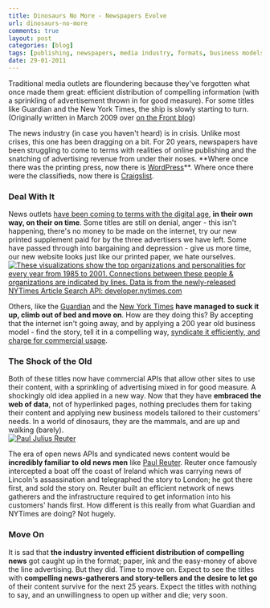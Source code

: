 ```yaml
---
title: Dinosaurs No More - Newspapers Evolve
url: dinosaurs-no-more
comments: true
layout: post
categories: [blog]
tags: [publishing, newspapers, media industry, formats, business models, api]
date: 29-01-2011
---
```

<p class="intro">Traditional media outlets are floundering because they've forgotten what once made them great: efficient distribution of compelling information (with a sprinkling of advertisement thrown in for good measure). For some titles like Guardian and the New York Times, the ship is slowly starting to turn. (Originally written in March 2009 over <a href="http://www.designbyfront.com/workinprogress/article/dinosaurs-no-more" title="on the Front blog">on the Front blog</a>)</p>
The news industry (in case you haven't heard) is in crisis. Unlike most crises, this one has been dragging on a bit. For 20 years, newspapers have been struggling to come to terms with realities of online publishing and the snatching of advertising revenue from under their noses. **Where once there was the printing press, now there is <a href="http://wordpress.com" title="WordPress">WordPress</a>**. Where once there were the classifieds, now there is <a href="http://craigslist.com" title="Craigslist">Craigslist</a>.

### Deal With It

News outlets <a href="http://en.wikipedia.org/wiki/K%C3%BCbler-Ross_model" title="the Kubler-Ross model">have been coming to terms with the digital age</a>, **in their own way, on their on time**. Some titles are still on denial, anger - this isn't happening, there's no money to be made on the internet, try our new printed supplement paid for by the three advertisers we have left. Some have passed through into bargaining and depression - give us more time, our new website looks just like our printed paper, we hate ourselves. <br />
<a href="http://www.flickr.com/photos/blprnt/3289715108/"><img src="http://farm4.static.flickr.com/3410/3289715108_d187348315.jpg" class="photo" title="These visualizations show the top organizations and personalities for every year from 1985 to 2001. Connections between these people &amp; organizations are indicated by lines. Data is from the newly-released NYTimes Article Search API: developer.nytimes.com" alt="These visualizations show the top organizations and personalities for every year from 1985 to 2001. Connections between these people &amp; organizations are indicated by lines. Data is from the newly-released NYTimes Article Search API: developer.nytimes.com"></a>

Others, like the <a href="http://www.guardian.co.uk" title="Guardian">Guardian</a> and the <a href="http://www.nytimes.com" title="New York Times">New York Times</a> **have managed to suck it up, climb out of bed and move on**. How are they doing this? By accepting that the internet isn't going away, and by applying a 200 year old business model - find the story, tell it in a compelling way, <a href="http://blog.wired.com/business/2009/03/the-guardian-op.html" title="syndicate it efficiently, and charge for commercial usage">syndicate it efficiently, and charge for commercial usage</a>. 


### The Shock of the Old

Both of these titles now have commercial APIs that allow other sites to use their content, with a sprinkling of advertising mixed in for good measure. A shockingly old idea applied in a new way. Now that they have **embraced the web of data**, not of hyperlinked pages, nothing precludes them for taking their content and applying new business models tailored to their customers' needs. In a world of dinosaurs, they are the mammals, and are up and walking (barely).<br />
<a href="http://www.flickr.com/photos/designbyfront/3345811039/" title="Paul Julius Reuter by designbyfront, on Flickr" class="clean"><img src="http://farm4.static.flickr.com/3297/3345811039_f38af631ae.jpg" class="photo" alt="Paul Julius Reuter" /></a>

The era of open news APIs and syndicated news content would be **incredibly familiar to old news men** like <a href="http://en.wikipedia.org/wiki/Paul_Reuter" title="Paul Reuter">Paul Reuter</a>. Reuter once famously intercepted a boat off the coast of Ireland which was carrying news of Lincoln's assassination and telegraphed the story to London; he got there first, and sold the story on. Reuter built an efficient network of news gatherers and the infrastructure required to get information into his customers' hands first. How different is this really from what Guardian and NYTimes are doing? Not hugely.

### Move On

It is sad that **the industry invented efficient distribution of compelling news** got caught up in the format; paper, ink and the easy-money of above the line advertising. But they did. Time to move on. Expect to see the titles with **compelling news-gatherers and story-tellers and the desire to let go** of their content survive for the next 25 years. Expect the titles with nothing to say, and an unwillingness to open up wither and die; very soon.

